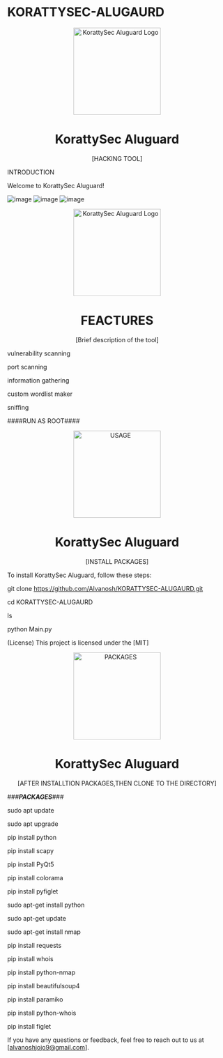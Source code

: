 # KORATTYSEC-ALUGAURD
<p align="center">
  <img src="https://example.com/logo.png" alt="KorattySec Aluguard Logo" width="200">
</p>
<h1 align="center">KorattySec Aluguard</h1>
<p align="center">
  [HACKING TOOL]
</p>

INTRODUCTION

Welcome to KorattySec Aluguard! 

![image](https://github.com/Alvanosh/KORATTYSEC-ALUGAURD/assets/130237055/a997acd3-f496-4421-ae6f-b2f387eec690)
![image](https://github.com/Alvanosh/KORATTYSEC-ALUGAURD/assets/130237055/8570b348-2e14-4293-bb49-e8e4bebac2ca)
![image](https://github.com/Alvanosh/KORATTYSEC-ALUGAURD/assets/130237055/fa80178f-5bcf-4cae-8c90-5f63ea64a443)


<p align="center">
  <img src="https://example.com/logo.png" alt="KorattySec Aluguard Logo" width="200">
</p>
<h1 align="center">FEACTURES</h1>
<p align="center">
  [Brief description of the tool]
</p>


vulnerability scanning

port scanning 

information gathering

custom wordlist maker

sniffing



####RUN AS ROOT####
<p align="center">
  <img src="https://example.com/logo.png" alt="USAGE" width="200">
</p>
<h1 align="center">KorattySec Aluguard</h1>
<p align="center">
  [INSTALL PACKAGES]
</p>


To install KorattySec Aluguard, follow these steps:

git clone https://github.com/Alvanosh/KORATTYSEC-ALUGAURD.git

cd KORATTYSEC-ALUGAURD

ls

python Main.py

(License)
This project is licensed under the [MIT]


<p align="center">
  <img src="https://example.com/logo.png" alt="PACKAGES" width="200">
</p>
<h1 align="center">KorattySec Aluguard</h1>
<p align="center">
  [AFTER INSTALLTION PACKAGES,THEN CLONE TO THE DIRECTORY]
</p>

###***PACKAGES***###

sudo apt update

sudo apt upgrade

pip install python

pip install scapy

pip install PyQt5

pip install colorama

pip install pyfiglet

sudo apt-get install  python

sudo apt-get update

sudo apt-get install nmap

pip install requests

pip install whois

pip install python-nmap

pip install beautifulsoup4

pip install paramiko

pip install python-whois

pip install figlet

<CONTACT>
  
If you have any questions or feedback, feel free to reach out to us at [alvanoshjojo9@gmail.com].





